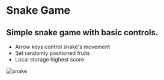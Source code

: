 # Snake Game
## Simple snake game with basic controls.
* Arrow keys control snake's movement
* Set randomly positioned fruits
* Local storage highest score

![snake](https://i.imgur.com/ximtuH8.jpg)



